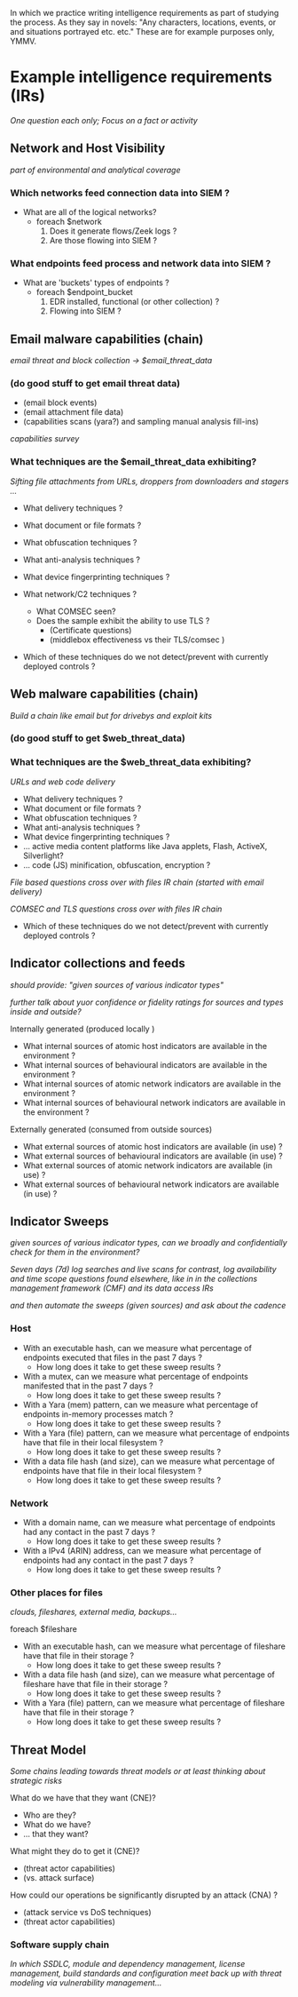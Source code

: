 In which we practice writing intelligence requirements as part of studying the process. As they say in novels:
"Any characters, locations, events, or and situations portrayed etc. etc." These are for example purposes only, YMMV.

# Example intelligence requirements (IRs)

_One question each only; Focus on a fact or activity_

## Network and Host Visibility
_part of environmental and analytical coverage_

### Which networks feed connection data into SIEM ?

* What are all of the logical networks?
  * foreach \$network
    1. Does it generate flows/Zeek logs ?
    1. Are those flowing into SIEM ?
      
### What endpoints feed process and network data into SIEM ?

* What are 'buckets' types of endpoints ?
  * foreach \$endpoint_bucket
    1. EDR installed, functional (or other collection) ?
    1. Flowing into SIEM ?
    
## Email malware capabilities (chain)

_email threat and block collection -> \$email\_threat\_data_

### (do good stuff to get email threat data)
* (email block events)
* (email attachment file data)
* (capabilities scans (yara?) and sampling manual analysis fill-ins)

_capabilities survey_

### What techniques are the \$email\_threat\_data exhibiting?
_Sifting file attachments from URLs, droppers from downloaders and stagers ..._

* What delivery techniques ?
* What document or file formats ?
* What obfuscation techniques ?
* What anti-analysis techniques ?
* What device fingerprinting techniques ?
* What network/C2 techniques ?
  * What COMSEC seen?
  * Does the sample exhibit the ability to use TLS ?
    * (Certificate questions)
    * (middlebox effectiveness vs their TLS/comsec )

* Which of these techniques do we not detect/prevent with currently deployed controls ?

## Web malware capabilities (chain)

_Build a chain like email but for drivebys and exploit kits_

### (do good stuff to get \$web_threat_data)

### What techniques are the \$web\_threat\_data exhibiting?
_URLs and web code delivery_

* What delivery techniques ?
* What document or file formats ?
* What obfuscation techniques ?
* What anti-analysis techniques ?
* What device fingerprinting techniques ?
* ... active media content platforms like Java applets, Flash, ActiveX, Silverlight?
* ... code (JS) minification, obfuscation, encryption ?

_File based questions cross over with files IR chain (started with email delivery)_

_COMSEC and TLS questions cross over with files IR chain_

* Which of these techniques do we not detect/prevent with currently deployed controls ?

## Indicator collections and feeds

_should provide: "given sources of various indicator types"_

_further talk about yuor confidence or fidelity ratings for sources and types inside and outside?_

Internally generated (produced locally )
* What internal sources of atomic host indicators are available in the environment ?
* What internal sources of behavioural indicators are available in the environment ?
* What internal sources of atomic network indicators are available in the environment ?
* What internal sources of behavioural network indicators are available in the environment ?

Externally generated (consumed from outside sources)
* What external sources of atomic host indicators are available (in use) ?
* What external sources of behavioural indicators are available (in use) ?
* What external sources of atomic network indicators are available (in use) ?
* What external sources of behavioural network indicators are available (in use) ?


## Indicator Sweeps

_given sources of various indicator types, can we broadly and confidentially check for them in the environment?_

_Seven days (7d) log searches and live scans for contrast, log availability and time scope questions found elsewhere, like in in the collections management framework (CMF) and its data access IRs_

_and then automate the sweeps (given sources) and ask about the cadence_

### Host

* With an executable hash, can we measure what percentage of endpoints executed that files in the past 7 days ?
  * How long does it take to get these sweep results ?
* With a mutex, can we measure what percentage of endpoints manifested that in the past 7 days ?
  * How long does it take to get these sweep results ?
* With a Yara (mem) pattern,  can we measure what percentage of endpoints in-memory processes match ?
  * How long does it take to get these sweep results ?
* With a Yara (file) pattern,  can we measure what percentage of endpoints have that file in their local filesystem ?
  * How long does it take to get these sweep results ?
* With a data file hash (and size), can we measure what percentage of endpoints have that file in their local filesystem ?
  * How long does it take to get these sweep results ?

### Network

* With a domain name, can we measure what percentage of endpoints had any contact in the past 7 days ?
  * How long does it take to get these sweep results ?
* With a IPv4 (ARIN) address, can we measure what percentage of endpoints had any contact in the past 7 days ?
  * How long does it take to get these sweep results ?

### Other places for files
_clouds, fileshares, external media, backups..._

foreach \$fileshare
* With an executable hash, can we measure what percentage of fileshare have that file in their storage ?
  * How long does it take to get these sweep results ?
* With a data file hash (and size), can we measure what percentage of fileshare have that file in their storage ?
  * How long does it take to get these sweep results ?
* With a Yara (file) pattern,  can we measure what percentage of fileshare have that file in their storage ?
  * How long does it take to get these sweep results ?

## Threat Model

_Some chains leading towards threat models or at least thinking about strategic risks_

What do we have that they want (CNE)?
*  Who are they?
*  What do we have?
*  ... that they want?
  
What might they do to get it (CNE)?
* (threat actor capabilities)
* (vs. attack surface)

How could our operations be significantly disrupted by an attack (CNA) ?
* (attack service vs DoS techniques)
* (threat actor capabilities)

### Software supply chain

_In which SSDLC, module and dependency management, license management, build standards and configuration meet back up with threat modeling via vulnerability management..._